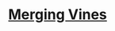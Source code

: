 # [Merging Vines](https://app.codesignal.com/arcade/python-arcade/higher-order-thinking/mxSa4di775kRL26bW/)
